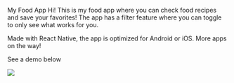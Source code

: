 My Food App
Hi! This is my food app where you can check food recipes and save your favorites! 
The app has a filter feature where you can toggle to only see what works for you. 

Made with React Native, the app is optimized for Android or iOS. More apps on the way!

See a demo below

![](mealApp.gif)
